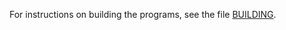 For instructions on building the programs, see the file [BUILDING](https://github.com/elalv/Api-Linux/blob/main/BUILDING).